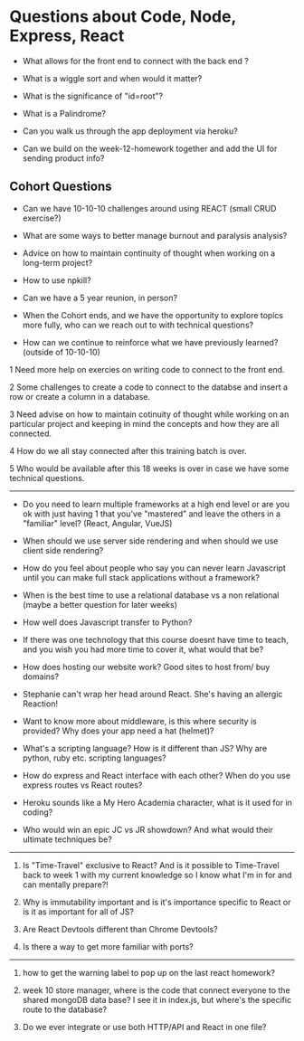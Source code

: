 # Questions about Code, Node, Express, React


- What allows for the front end to connect with the back end ?

- What is a wiggle sort and when would it matter?

- What is the significance of "id=root"?

- What is a Palindrome?

- Can you walk us through the app deployment via heroku?

- Can we build on the week-12-homework together and add the UI for sending product info?

## Cohort Questions

- Can we have 10-10-10 challenges around using REACT (small CRUD exercise?)

- What are some ways to better manage burnout and paralysis analysis?

- Advice on how to maintain continuity of thought when working on a long-term project?

- How to use npkill?

- Can we have a 5 year reunion, in person?

- When the Cohort ends, and we have the opportunity to explore topics more fully, who can we reach out to with technical questions?

- How can we continue to reinforce what we have previously learned? (outside of 10-10-10)

1 Need more help on exercies on writing code to connect to the front end.

2 Some challenges to create a code to connect to the databse and insert a row or create a column in a database.

3 Need advise on how to maintain cotinuity of thought while working on an particular project and keeping in mind the concepts and how they are all connected.

4 How do we all stay connected after this training batch is over.

5 Who would be available after this 18 weeks is over in case we have some technical questions.

-----

- Do you need to learn multiple frameworks at a high end level or are you ok with just having 1 that you've "mastered" and leave the others in a "familiar" level? (React, Angular, VueJS)

- When should we use server side rendering and when should we use client side rendering?

- How do you feel about people who say you can never learn Javascript until you can make full stack applications without a framework?

- When is the best time to use a relational database vs a non relational (maybe a better question for later weeks)

- How well does Javascript transfer to Python?

- If there was one technology that this course doesnt have time to teach, and you wish you had more time to cover it, what would that be?

- How does hosting our website work? Good sites to host from/ buy domains?

- Stephanie can't wrap her head around React. She's having an allergic Reaction!

- Want to know more about middleware, is this where security is provided? Why does your app need a hat (helmet)?

- What's a scripting language? How is it different than JS? Why are python, ruby etc. scripting languages?

- How do express and React interface with each other? When do you use express routes vs React routes?

- Heroku sounds like a My Hero Academia character, what is it used for in coding?

- Who would win an epic JC vs JR showdown? And what would their ultimate techniques be?

----

1. Is "Time-Travel" exclusive to React? And is it possible to Time-Travel back to week 1 with my current knowledge so I know what I'm in for and can mentally prepare?!

2. Why is immutability important and is it's importance specific to React or is it as important for all of JS?

3. Are React Devtools different than Chrome Devtools?

4. Is there a way to get more familiar with ports?

----

1. how to get the warning label to pop up on the last react homework?

2. week 10 store manager, where is the code that connect everyone to the shared mongoDB data base? I see it in index.js, but where's the specific route to the database?

3. Do we ever integrate or use both HTTP/API and React in one file?

